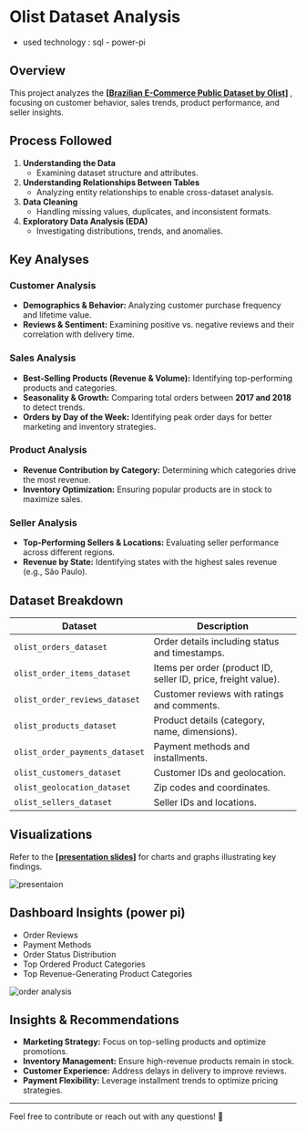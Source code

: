# Olist Dataset Analysis 
- used technology : sql - power-pi

## Overview  
This project analyzes the **[[Brazilian E-Commerce Public Dataset by Olist](https://www.kaggle.com/datasets/olistbr/brazilian-ecommerce`)]** , focusing on customer behavior, sales trends, product performance, and seller insights.  

## Process Followed  
1. **Understanding the Data**  
   - Examining dataset structure and attributes.  
2. **Understanding Relationships Between Tables**  
   - Analyzing entity relationships to enable cross-dataset analysis.  
3. **Data Cleaning**  
   - Handling missing values, duplicates, and inconsistent formats.  
4. **Exploratory Data Analysis (EDA)**  
   - Investigating distributions, trends, and anomalies.  

## Key Analyses  

### Customer Analysis  
- **Demographics & Behavior:** Analyzing customer purchase frequency and lifetime value.  
- **Reviews & Sentiment:** Examining positive vs. negative reviews and their correlation with delivery time.  

### Sales Analysis  
- **Best-Selling Products (Revenue & Volume):** Identifying top-performing products and categories.  
- **Seasonality & Growth:** Comparing total orders between **2017 and 2018** to detect trends.  
- **Orders by Day of the Week:** Identifying peak order days for better marketing and inventory strategies.  

### Product Analysis  
- **Revenue Contribution by Category:** Determining which categories drive the most revenue.  
- **Inventory Optimization:** Ensuring popular products are in stock to maximize sales.  

### Seller Analysis  
- **Top-Performing Sellers & Locations:** Evaluating seller performance across different regions.  
- **Revenue by State:** Identifying states with the highest sales revenue (e.g., São Paulo).  

## Dataset Breakdown  
| Dataset | Description |
|---------|------------|
| `olist_orders_dataset` | Order details including status and timestamps. |
| `olist_order_items_dataset` | Items per order (product ID, seller ID, price, freight value). |
| `olist_order_reviews_dataset` | Customer reviews with ratings and comments. |
| `olist_products_dataset` | Product details (category, name, dimensions). |
| `olist_order_payments_dataset` | Payment methods and installments. |
| `olist_customers_dataset` | Customer IDs and geolocation. |
| `olist_geolocation_dataset` | Zip codes and coordinates. |
| `olist_sellers_dataset` | Seller IDs and locations. |

## Visualizations 

Refer to the **[[presentation slides](https://www.canva.com/design/DAGMC5w9X48/qP88fLvHr-JgDLcvO9n0LQ/edit?utm_content=DAGMC5w9X48&utm_campaign=designshare&utm_medium=link2&utm_source=sharebutton)]** for charts and graphs illustrating key findings.  


![ presentaion ](https://github.com/user-attachments/assets/bc6de0c3-f7aa-4840-a36a-71095da21296)


## Dashboard Insights (power pi) 
- Order Reviews 
- Payment Methods
- Order Status Distribution 
- Top Ordered Product Categories  
- Top Revenue-Generating Product Categories
  
![order analysis](https://github.com/user-attachments/assets/3a6944d2-93a6-4eaa-a033-3c83b5687cef)


## Insights & Recommendations  
- **Marketing Strategy:** Focus on top-selling products and optimize promotions.  
- **Inventory Management:** Ensure high-revenue products remain in stock.  
- **Customer Experience:** Address delays in delivery to improve reviews.  
- **Payment Flexibility:** Leverage installment trends to optimize pricing strategies.  

---

Feel free to contribute or reach out with any questions! 🚀
